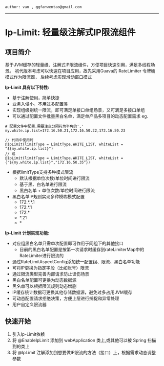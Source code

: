 ~~~ 
author: van , ggfanwentao@gmail.com
~~~
---

# Ip-Limit: 轻量级注解式IP限流组件

## 项目简介
基于JVM缓存的轻量级、注解式IP限流组件，方便项目快速引用，满足多线程场景。
初代版本考虑可以快速在项目应用，故先采用Guava的 RateLimiter 令牌桶模式作为限流器，
后续考虑实现滑动窗口模式

**Ip-Limit 具有以下特性:**
- 基于注解使用，简单快捷
- 业务入侵小，不用过多配置类 
- 实现组级别统一限流，即可满足单接口单组场景，又可满足多接口单组
- 可以通过配置文件批量黑白名单，满足单产品多项目的动态配置需求
eg. 
```properties
# 配置文件中配置,需要注意分隔符为半角的','
my.white.ip.list=172.16.50.21,172.16.50.22,172.16.50.23
```
```
// 代码中使用时
@IpLimit(limitType = LimitType.WHITE_LIST, whiteList = "${my.white.ip.list}")
// 或
@IpLimit(limitType = LimitType.WHITE_LIST, whiteList = {"${my.white.ip.list}","172.16.50.35"})
```
- 根据limitType支持多种模式限流
  - 默认根据单位次数/单位时间进行限流
  - 基于黑、白名单进行限流
  - 黑白名单 + 单位次数/单位时间进行限流
- 黑白名单IP规则实现多种模糊模式配置
  - 172.\*.\*.1
  - 172.*.1
  - 172.*
  - *.21
  - \*

**Ip-Limit 计划实现功能:**
- 对应组黑白名单只需单次配置即可作用于同组下的其他接口
  - 目前的黑白名单配置是按第一次请求时缓存到rateLimiterMap中的RateLimiter进行限流的
- 通过RateLimitAspectConfig添加统一配置组、限流、黑白名单功能
- 可将IP更换为指定字段（比如账号）限流
- 通过限流类型完善内部请求防止误伤场景
- 黑白名单配置可更换为动态数据源 
- 黑名单可以根据限流规则动态增删 
- IP缓存统计数据可更换其他存储数据源，避免过多占用JVM缓存
- 可动态配置请求拒绝决策，方便上层进行捕捉和异常处理
- 用户自定义限流器


## 快速开始

1. 引入Ip-Limit依赖
2. 将 @EnableIpLimit 添加到 webApplication 类上,或其他可以被 Spring 扫描到的类上
3. 将 @IpLimit 注解添加到想要做IP限流的方法（接口）上，根据需求动态调整参数
